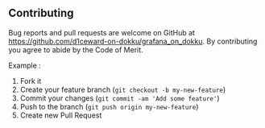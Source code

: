 ## Contributing

Bug reports and pull requests are welcome on GitHub at https://github.com/d1ceward-on-dokku/grafana_on_dokku. By contributing you agree to abide by the Code of Merit.

Example :

1. Fork it
2. Create your feature branch (`git checkout -b my-new-feature`)
3. Commit your changes (`git commit -am 'Add some feature'`)
4. Push to the branch (`git push origin my-new-feature`)
5. Create new Pull Request

